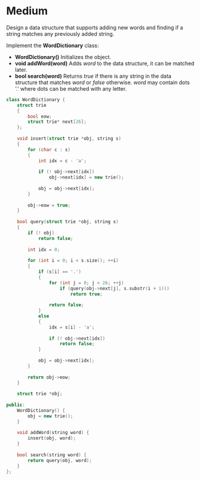 # Medium

Design a data structure that supports adding new words and finding if a string matches any previously added string.

Implement the **WordDictionary** class:

- **WordDictionary()** Initializes the object.
- **void addWord(word)** Adds $word$ to the data structure, it can be matched later.
- **bool search(word)** Returns $true$ if there is any string in the data structure that matches $word$ or $false$ otherwise. $word$ may contain dots '.' where dots can be matched with any letter.

```cpp
class WordDictionary {
    struct trie
    {
        bool eow;
        struct trie* next[26];
    };
    
    void insert(struct trie *obj, string s)
    {
        for (char c : s)
        {
            int idx = c - 'a';
            
            if (! obj->next[idx])
                obj->next[idx] = new trie();
            
            obj = obj->next[idx];
        }
        
        obj->eow = true;
    }
    
    bool query(struct trie *obj, string s)
    {
        if (! obj)
            return false;
        
        int idx = 0;
        
        for (int i = 0; i < s.size(); ++i)
        {
            if (s[i] == '.')
            {
                for (int j = 0; j < 26; ++j)
                    if (query(obj->next[j], s.substr(i + 1)))
                        return true;
                    
                return false;
            }
            else
            {
                idx = s[i] - 'a';
                
                if (! obj->next[idx])
                    return false;
            }
            
            obj = obj->next[idx];
        }
        
        return obj->eow;
    }
    
    struct trie *obj;
    
public:
    WordDictionary() {
        obj = new trie();
    }
    
    void addWord(string word) {
        insert(obj, word);
    }
    
    bool search(string word) {
        return query(obj, word);
    }
};
```
